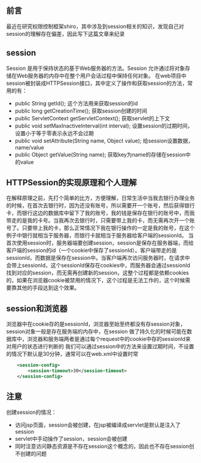 ## 前言
最近在研究权限控制框架shiro，其中涉及到session相关的知识，发现自己对session的理解存在偏差，因此写下这篇文章来纪录
## session
Session 是用于保持状态的基于Web服务器的方法。Session 允许通过将对象存储在Web服务器的内存中在整个用户会话过程中保持任何对象。
在web项目中session被封装成HTTPSession接口，其中定义了操作和获取session的方法，常用的有： 
* public String getId(); 这个方法用来获取session的id
* public long getCreationTime(); 获取session创建的时间
* public ServletContext getServletContext(); 获取servlet的上下文
* public void setMaxInactiveInterval(int interval); 设置session的过期时间，设置小于等于零表示永远不会过期
* public void setAttribute(String name, Object value); 给session设置数据，name/value
* public Object getValue(String name); 获取key为name的存储在session中的value
## HTTPSession的实现原理和个人理解
在解释原理之前，先打个简单的比方，方便理解，日常生活中当我去银行办理业务的时候，在首次去银行时，因为还没有账号，所以需要开一个账号，然后获得银行卡，而银行这边的数据库中留下了我的账号，我的钱是保存在银行的账号中，而我带走的是我的卡号。当我再次去银行时，只需要带上我的卡，而无需再次开一个账号了。只要带上我的卡，那么正常情况下我在银行操作的一定是我的账号，在这个例子中银行就相当于服务器，而银行卡就相当于服务器给客户端的sessionId。
当首次使用session时，服务器端要创建session，session是保存在服务器端，而给客户端的session的id（一个cookie中保存了sessionId）。客户端带走的是sessionId，而数据是保存在session中。当客户端再次访问服务器时，在请求中会带上sessionId，这个sessionId保存在cookies中，而服务器会通过sessionId找到对应的session，而无需再创建新的session，这整个过程都是依赖cookies的，如果在浏览器cookie被禁用的情况下，这个过程是无法工作的，这个时候需要靠其他的手段达到这个效果。
## session和浏览器
浏览器中在cookie存的是sessionId，浏览器至始至终都没有存session对象，session对象一般是存在服务端的内存中，在session
做了持久化的时候可能在数据库中，浏览器和服务端两者是通过每个request中的cookie中存的sessionId来对用户的状态进行判断的
我们可以通过session中的方法来设置过期时间，不设置的情况下默认是30分钟，通常可以在web.xml中设置时常
```xml
    <session-config>
        <session-timeout>30</session-timeout>
    </session-config>
```
## 注意
创建session的情况：
* 访问jsp页面，session会被创建，在jsp被编译成servlet是默认是注入了session
* servlet中手动操作了session，session会被创建
* 同时注意访问静态资源是不存在session这个概念的，因此也不存在session创不创建的问题


